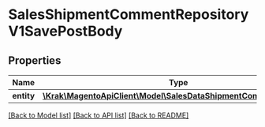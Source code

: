 # SalesShipmentCommentRepositoryV1SavePostBody

## Properties
Name | Type | Description | Notes
------------ | ------------- | ------------- | -------------
**entity** | [**\Krak\MagentoApiClient\Model\SalesDataShipmentCommentInterface**](SalesDataShipmentCommentInterface.md) |  | 

[[Back to Model list]](../README.md#documentation-for-models) [[Back to API list]](../README.md#documentation-for-api-endpoints) [[Back to README]](../README.md)


